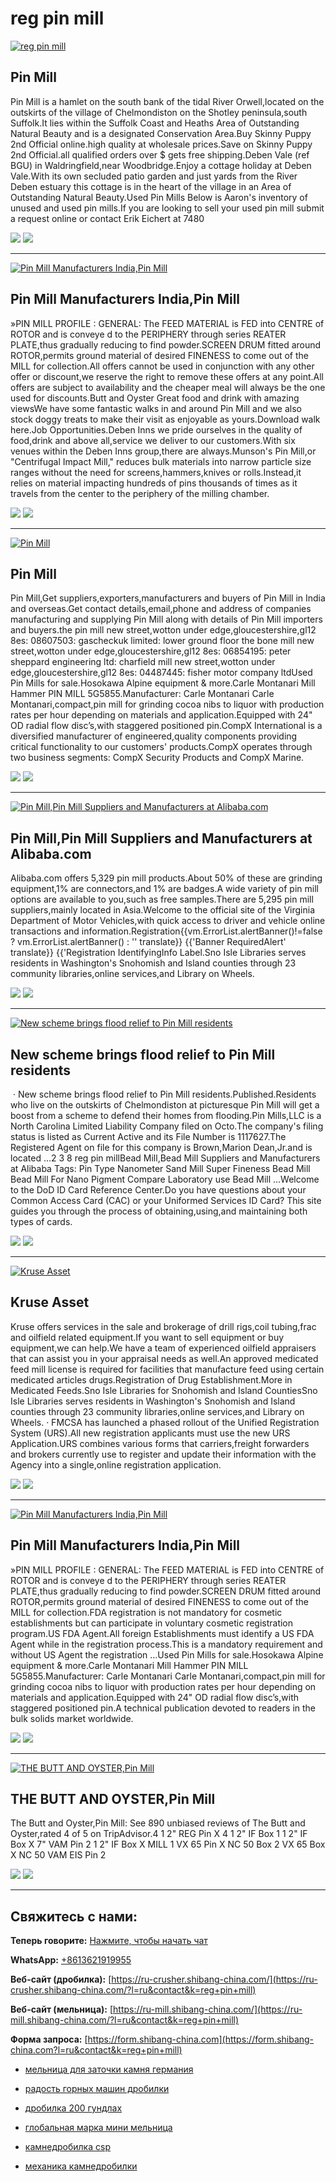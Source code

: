 # reg pin mill

<a href="https://swt.shibang-china.com/?l=ru&img&k=reg+pin+mill" target="_blank">![reg pin mill](http://static.shibang-china.com/all-800x300/1334.jpg)</a>

## Pin Mill
Pin Mill is a hamlet on the south bank of the tidal River Orwell,located on the outskirts of the village of Chelmondiston on the Shotley peninsula,south Suffolk.It lies within the Suffolk Coast and Heaths Area of Outstanding Natural Beauty and is a designated Conservation Area.Buy Skinny Puppy 2nd Official online.high quality at wholesale prices.Save on Skinny Puppy 2nd Official.all qualified orders over $ gets free shipping.Deben Vale (ref BGU) in Waldringfield,near Woodbridge.Enjoy a cottage holiday at Deben Vale.With its own secluded patio garden and just yards from the River Deben estuary this cottage is in the heart of the village in an Area of Outstanding Natural Beauty.Used Pin Mills Below is Aaron's inventory of unused and used pin mills.If you are looking to sell your used pin mill submit a request online or contact Erik Eichert at 7480


<a href="https://whatsapp.shibangsoft.com/WhatsApp.php" target="_blank" title="WhatsApp">![](http://static.shibang-china.com/icon/whatsapp.png)</a> <a href="https://swt.shibang-china.com/?l=ru&icon&k=reg+pin+mill" target="_blank">![](http://static.shibang-china.com/icon/chat-ru.png)</a>

---

<a href="https://swt.shibang-china.com/?l=ru&img&k=reg+pin+mill" target="_blank">![Pin Mill Manufacturers India,Pin Mill](http://static.shibang-china.com/all-800x300/546.jpg)</a>

## Pin Mill Manufacturers India,Pin Mill
&#187;PIN MILL PROFILE : GENERAL: The FEED MATERIAL is FED into CENTRE of ROTOR and is conveye d to the PERIPHERY through series REATER PLATE,thus gradually reducing to find powder.SCREEN DRUM fitted around ROTOR,permits ground material of desired FINENESS to come out of the MILL for collection.All offers cannot be used in conjunction with any other offer or discount,we reserve the right to remove these offers at any point.All offers are subject to availability and the cheaper meal will always be the one used for discounts.Butt and Oyster Great food and drink with amazing viewsWe have some fantastic walks in and around Pin Mill and we also stock doggy treats to make their visit as enjoyable as yours.Download walk here.Job Opportunities.Deben Inns we pride ourselves in the quality of food,drink and above all,service we deliver to our customers.With six venues within the Deben Inns group,there are always.Munson's Pin Mill,or &quot;Centrifugal Impact Mill,&quot; reduces bulk materials into narrow particle size ranges without the need for screens,hammers,knives or rolls.Instead,it relies on material impacting hundreds of pins thousands of times as it travels from the center to the periphery of the milling chamber.


<a href="https://whatsapp.shibangsoft.com/WhatsApp.php" target="_blank" title="WhatsApp">![](http://static.shibang-china.com/icon/whatsapp.png)</a> <a href="https://swt.shibang-china.com/?l=ru&icon&k=reg+pin+mill" target="_blank">![](http://static.shibang-china.com/icon/chat-ru.png)</a>

---

<a href="https://swt.shibang-china.com/?l=ru&img&k=reg+pin+mill" target="_blank">![Pin Mill](http://static.shibang-china.com/all-800x300/1424.jpg)</a>

## Pin Mill
Pin Mill,Get suppliers,exporters,manufacturers and buyers of Pin Mill in India and overseas.Get contact details,email,phone and address of companies manufacturing and supplying Pin Mill along with details of Pin Mill importers and buyers.the pin mill new street,wotton under edge,gloucestershire,gl12 8es: 08607503: gascheckuk limited: lower ground floor the bone mill new street,wotton under edge,gloucestershire,gl12 8es: 06854195: peter sheppard engineering ltd: charfield mill new street,wotton under edge,gloucestershire,gl12 8es: 04487445: fisher motor company ltdUsed Pin Mills for sale.Hosokawa Alpine equipment &amp; more.Carle Montanari Mill Hammer PIN MILL 5G5855.Manufacturer: Carle Montanari Carle Montanari,compact,pin mill for grinding cocoa nibs to liquor with production rates per hour depending on materials and application.Equipped with 24&quot; OD radial flow disc’s,with staggered positioned pin.CompX International is a diversified manufacturer of engineered,quality components providing critical functionality to our customers' products.CompX operates through two business segments: CompX Security Products and CompX Marine.


<a href="https://whatsapp.shibangsoft.com/WhatsApp.php" target="_blank" title="WhatsApp">![](http://static.shibang-china.com/icon/whatsapp.png)</a> <a href="https://swt.shibang-china.com/?l=ru&icon&k=reg+pin+mill" target="_blank">![](http://static.shibang-china.com/icon/chat-ru.png)</a>

---

<a href="https://swt.shibang-china.com/?l=ru&img&k=reg+pin+mill" target="_blank">![Pin Mill,Pin Mill Suppliers and Manufacturers at Alibaba.com](http://static.shibang-china.com/all-800x300/708.jpg)</a>

## Pin Mill,Pin Mill Suppliers and Manufacturers at Alibaba.com
Alibaba.com offers 5,329 pin mill products.About 50% of these are grinding equipment,1% are connectors,and 1% are badges.A wide variety of pin mill options are available to you,such as free samples.There are 5,295 pin mill suppliers,mainly located in Asia.Welcome to the official site of the Virginia Department of Motor Vehicles,with quick access to driver and vehicle online transactions and information.Registration{{vm.ErrorList.alertBanner()!=false ? vm.ErrorList.alertBanner() : '' translate}} {{'Banner RequiredAlert' translate}} {{'Registration IdentifyingInfo Label.Sno Isle Libraries serves residents in Washington's Snohomish and Island counties through 23 community libraries,online services,and Library on Wheels.


<a href="https://whatsapp.shibangsoft.com/WhatsApp.php" target="_blank" title="WhatsApp">![](http://static.shibang-china.com/icon/whatsapp.png)</a> <a href="https://swt.shibang-china.com/?l=ru&icon&k=reg+pin+mill" target="_blank">![](http://static.shibang-china.com/icon/chat-ru.png)</a>

---

<a href="https://swt.shibang-china.com/?l=ru&img&k=reg+pin+mill" target="_blank">![New scheme brings flood relief to Pin Mill residents](http://static.shibang-china.com/all-800x300/286.jpg)</a>

## New scheme brings flood relief to Pin Mill residents
&nbsp;&#0183;&#32;New scheme brings flood relief to Pin Mill residents.Published.Residents who live on the outskirts of Chelmondiston at picturesque Pin Mill will get a boost from a scheme to defend their homes from flooding.Pin Mills,LLC is a North Carolina Limited Liability Company filed on Octo.The company's filing status is listed as Current Active and its File Number is 1117627.The Registered Agent on file for this company is Brown,Marion Dean,Jr.and is located …2 3 8 reg pin millBead Mill,Bead Mill Suppliers and Manufacturers at Alibaba Tags: Pin Type Nanometer Sand Mill Super Fineness Bead Mill Bead Mill For Nano Pigment Compare Laboratory use Bead Mill …Welcome to the DoD ID Card Reference Center.Do you have questions about your Common Access Card (CAC) or your Uniformed Services ID Card? This site guides you through the process of obtaining,using,and maintaining both types of cards.


<a href="https://whatsapp.shibangsoft.com/WhatsApp.php" target="_blank" title="WhatsApp">![](http://static.shibang-china.com/icon/whatsapp.png)</a> <a href="https://swt.shibang-china.com/?l=ru&icon&k=reg+pin+mill" target="_blank">![](http://static.shibang-china.com/icon/chat-ru.png)</a>

---

<a href="https://swt.shibang-china.com/?l=ru&img&k=reg+pin+mill" target="_blank">![Kruse Asset](http://static.shibang-china.com/all-800x300/81.jpg)</a>

## Kruse Asset
Kruse offers services in the sale and brokerage of drill rigs,coil tubing,frac and oilfield related equipment.If you want to sell equipment or buy equipment,we can help.We have a team of experienced oilfield appraisers that can assist you in your appraisal needs as well.An approved medicated feed mill license is required for facilities that manufacture feed using certain medicated articles drugs.Registration of Drug Establishment.More in Medicated Feeds.Sno Isle Libraries for Snohomish and Island CountiesSno Isle Libraries serves residents in Washington's Snohomish and Island counties through 23 community libraries,online services,and Library on Wheels.&nbsp;&#0183;&#32;FMCSA has launched a phased rollout of the Unified Registration System (URS).All new registration applicants must use the new URS Application.URS combines various forms that carriers,freight forwarders and brokers currently use to register and update their information with the Agency into a single,online registration application.


<a href="https://whatsapp.shibangsoft.com/WhatsApp.php" target="_blank" title="WhatsApp">![](http://static.shibang-china.com/icon/whatsapp.png)</a> <a href="https://swt.shibang-china.com/?l=ru&icon&k=reg+pin+mill" target="_blank">![](http://static.shibang-china.com/icon/chat-ru.png)</a>

---

<a href="https://swt.shibang-china.com/?l=ru&img&k=reg+pin+mill" target="_blank">![Pin Mill Manufacturers India,Pin Mill](http://static.shibang-china.com/all-800x300/1177.jpg)</a>

## Pin Mill Manufacturers India,Pin Mill
&#187;PIN MILL PROFILE : GENERAL: The FEED MATERIAL is FED into CENTRE of ROTOR and is conveye d to the PERIPHERY through series REATER PLATE,thus gradually reducing to find powder.SCREEN DRUM fitted around ROTOR,permits ground material of desired FINENESS to come out of the MILL for collection.FDA registration is not mandatory for cosmetic establishments but can participate in voluntary cosmetic registration program.US FDA Agent.All foreign Establishments must identify a US FDA Agent while in the registration process.This is a mandatory requirement and without US Agent the registration …Used Pin Mills for sale.Hosokawa Alpine equipment &amp; more.Carle Montanari Mill Hammer PIN MILL 5G5855.Manufacturer: Carle Montanari Carle Montanari,compact,pin mill for grinding cocoa nibs to liquor with production rates per hour depending on materials and application.Equipped with 24&quot; OD radial flow disc’s,with staggered positioned pin.A technical publication devoted to readers in the bulk solids market worldwide.


<a href="https://whatsapp.shibangsoft.com/WhatsApp.php" target="_blank" title="WhatsApp">![](http://static.shibang-china.com/icon/whatsapp.png)</a> <a href="https://swt.shibang-china.com/?l=ru&icon&k=reg+pin+mill" target="_blank">![](http://static.shibang-china.com/icon/chat-ru.png)</a>

---

<a href="https://swt.shibang-china.com/?l=ru&img&k=reg+pin+mill" target="_blank">![THE BUTT AND OYSTER,Pin Mill](http://static.shibang-china.com/all-800x300/1439.jpg)</a>

## THE BUTT AND OYSTER,Pin Mill
The Butt and Oyster,Pin Mill: See 890 unbiased reviews of The Butt and Oyster,rated 4 of 5 on TripAdvisor.4 1 2&quot; REG Pin X 4 1 2&quot; IF Box 1 1 2&quot; IF Box X 7&quot; VAM Pin 2 1 2&quot; IF Box X MILL 1 VX 65 Pin X NC 50 Box 2 VX 65 Box X NC 50 VAM EIS Pin 2

<a href="https://whatsapp.shibangsoft.com/WhatsApp.php" target="_blank" title="WhatsApp">![](http://static.shibang-china.com/icon/whatsapp.png)</a> <a href="https://swt.shibang-china.com/?l=ru&icon&k=reg+pin+mill" target="_blank">![](http://static.shibang-china.com/icon/chat-ru.png)</a>

---
## Свяжитесь с нами:

**Теперь говорите:** [Нажмите, чтобы начать чат](https://swt.shibang-china.com?l=ru&contact&k=reg+pin+mill)

**WhatsApp:**  [+8613621919955](https://whatsapp.shibangsoft.com/WhatsApp.php)

**Веб-сайт (дробилка):** [https://ru-crusher.shibang-china.com/](https://ru-crusher.shibang-china.com/?l=ru&contact&k=reg+pin+mill)

**Веб-сайт (мельница):** [https://ru-mill.shibang-china.com/](https://ru-mill.shibang-china.com/?l=ru&contact&k=reg+pin+mill)

**Форма запроса:** [https://form.shibang-china.com](https://form.shibang-china.com?l=ru&contact&k=reg+pin+mill)

* [мельница для заточки камня германия](../131/%D0%BC%D0%B5%D0%BB%D1%8C%D0%BD%D0%B8%D1%86%D0%B0%20%D0%B4%D0%BB%D1%8F%20%D0%B7%D0%B0%D1%82%D0%BE%D1%87%D0%BA%D0%B8%20%D0%BA%D0%B0%D0%BC%D0%BD%D1%8F%20%D0%B3%D0%B5%D1%80%D0%BC%D0%B0%D0%BD%D0%B8%D1%8F.md)

* [радость горных машин дробилки](../134/%D1%80%D0%B0%D0%B4%D0%BE%D1%81%D1%82%D1%8C%20%D0%B3%D0%BE%D1%80%D0%BD%D1%8B%D1%85%20%D0%BC%D0%B0%D1%88%D0%B8%D0%BD%20%D0%B4%D1%80%D0%BE%D0%B1%D0%B8%D0%BB%D0%BA%D0%B8.md)

* [дробилка 200 гундлах](../131/%D0%B4%D1%80%D0%BE%D0%B1%D0%B8%D0%BB%D0%BA%D0%B0%20200%20%D0%B3%D1%83%D0%BD%D0%B4%D0%BB%D0%B0%D1%85.md)

* [глобальная марка мини мельница](../132/%D0%B3%D0%BB%D0%BE%D0%B1%D0%B0%D0%BB%D1%8C%D0%BD%D0%B0%D1%8F%20%D0%BC%D0%B0%D1%80%D0%BA%D0%B0%20%D0%BC%D0%B8%D0%BD%D0%B8%20%D0%BC%D0%B5%D0%BB%D1%8C%D0%BD%D0%B8%D1%86%D0%B0.md)

* [камнедробилка csp](../132/%D0%BA%D0%B0%D0%BC%D0%BD%D0%B5%D0%B4%D1%80%D0%BE%D0%B1%D0%B8%D0%BB%D0%BA%D0%B0%20csp.md)

* [механика камнедробилки](../132/%D0%BC%D0%B5%D1%85%D0%B0%D0%BD%D0%B8%D0%BA%D0%B0%20%D0%BA%D0%B0%D0%BC%D0%BD%D0%B5%D0%B4%D1%80%D0%BE%D0%B1%D0%B8%D0%BB%D0%BA%D0%B8.md)